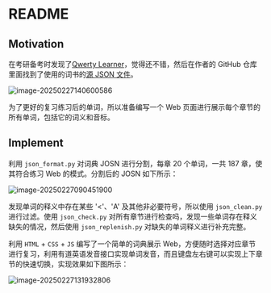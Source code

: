 # README

## Motivation

在考研备考时发现了[Qwerty Learner](https://qwerty.kaiyi.cool/)，觉得还不错，然后在作者的 GitHub 仓库里面找到了使用的词书的[源 JSON 文件](https://github.com/kajweb/dict/blob/master/book/1521164658897_KaoYan_3.zip)。

![image-20250227140600586](https://yeyi0003.oss-cn-hangzhou.aliyuncs.com/image-20250227140600586.png)

为了更好的复习练习后的单词，所以准备编写一个 Web 页面进行展示每个章节的所有单词，包括它的词义和音标。

## Implement

利用 `json_format.py` 对词典 JOSN 进行分割，每章 20 个单词，一共 187 章，使其符合练习 Web 的模式。分割后的 JOSN 如下所示：

![image-20250227090451900](https://yeyi0003.oss-cn-hangzhou.aliyuncs.com/image-20250227090451900.png)

发现单词的释义中存在某些 '<'、'A' 及其他非必要符号，所以使用 `json_clean.py` 进行过滤。使用 `json_check.py` 对所有章节进行检查吗，发现一些单词存在释义缺失的情况，然后使用 `json_replenish.py` 对缺失的单词释义进行补充完整。

利用 `HTML` + `CSS` + `JS` 编写了一个简单的词典展示 Web，方便随时选择对应章节进行复习，利用有道英语发音接口实现单词发音，而且键盘左右键可以实现上下章节的快速切换，实现效果如下图所示：

![image-20250227131932806](https://yeyi0003.oss-cn-hangzhou.aliyuncs.com/image-20250227131932806.png)



